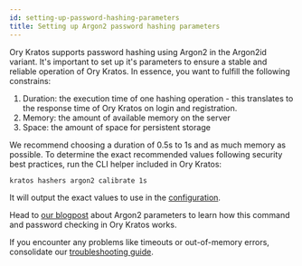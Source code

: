 ```yaml
---
id: setting-up-password-hashing-parameters
title: Setting up Argon2 password hashing parameters
---
```


Ory Kratos supports password hashing using Argon2 in the Argon2id variant. It's important to set up it's parameters to ensure a
stable and reliable operation of Ory Kratos. In essence, you want to fulfill the following constrains:

1. Duration: the execution time of one hashing operation - this translates to the response time of Ory Kratos on login and
   registration.
2. Memory: the amount of available memory on the server
3. Space: the amount of space for persistent storage

We recommend choosing a duration of 0.5s to 1s and as much memory as possible. To determine the exact recommended values following
security best practices, run the CLI helper included in Ory Kratos:

```sh
kratos hashers argon2 calibrate 1s
```

It will output the exact values to use in the [configuration](../reference/configuration.mdx).

Head to [our blogpost](https://www.ory.sh/choose-recommended-argon2-parameters-password-hashing/) about Argon2 parameters to learn
how this command and password checking in Ory Kratos works.

If you encounter any problems like timeouts or out-of-memory errors, consolidate our
[troubleshooting guide](../debug/performance-out-of-memory-password-hashing-argon2.md).
